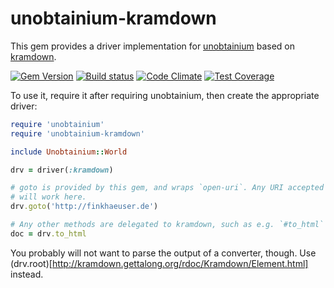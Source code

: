 # unobtainium-kramdown

This gem provides a driver implementation for [unobtainium](https://github.com/jfinkhaeuser/unobtainium)
based on [kramdown](http://www.nokogiri.org/).

[![Gem Version](https://badge.fury.io/rb/unobtainium-kramdown.svg)](https://badge.fury.io/rb/unobtainium-kramdown)
[![Build status](https://travis-ci.org/jfinkhaeuser/unobtainium-kramdown.svg?branch=master)](https://travis-ci.org/jfinkhaeuser/unobtainium-kramdown)
[![Code Climate](https://codeclimate.com/github/jfinkhaeuser/unobtainium-kramdown/badges/gpa.svg)](https://codeclimate.com/github/jfinkhaeuser/unobtainium-kramdown)
[![Test Coverage](https://codeclimate.com/github/jfinkhaeuser/unobtainium-kramdown/badges/coverage.svg)](https://codeclimate.com/github/jfinkhaeuser/unobtainium-kramdown/coverage)

To use it, require it after requiring unobtainium, then create the appropriate driver:

```ruby
require 'unobtainium'
require 'unobtainium-kramdown'

include Unobtainium::World

drv = driver(:kramdown)

# goto is provided by this gem, and wraps `open-uri`. Any URI accepted by that
# will work here.
drv.goto('http://finkhaeuser.de')

# Any other methods are delegated to kramdown, such as e.g. `#to_html`
doc = drv.to_html
```

You probably will not want to parse the output of a converter, though. Use
(drv.root)[http://kramdown.gettalong.org/rdoc/Kramdown/Element.html] instead.
